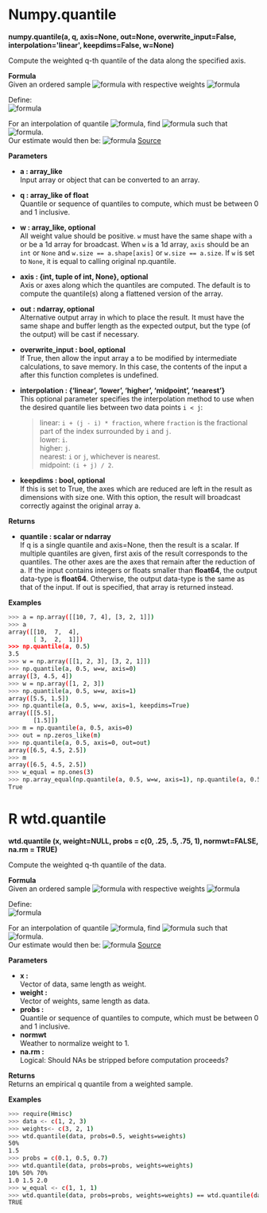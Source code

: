 # Numpy.quantile
**numpy.quantile(a, q, axis=None, out=None, overwrite_input=False, interpolation='linear', keepdims=False, w=None)**

Compute the weighted q-th quantile of the data along the specified axis.

**Formula**    
Given an ordered sample ![formula](https://render.githubusercontent.com/render/math?math=X_1\le\X_2\le\cdot\cdot\cdot\le\X_n) with respective weights ![formula](https://render.githubusercontent.com/render/math?math=W_1,\W_2,\cdot\cdot\cdot,\W_n.)  
  
Define:  
![formula](https://render.githubusercontent.com/render/math?math=S_k=(k-1)W_k%2B(N-1)\sum_{i=1}^{k-1}W_i)

For an interpolation of quantile ![formula](https://render.githubusercontent.com/render/math?math=p), find ![formula](https://render.githubusercontent.com/render/math?math=k) such that ![formula](https://render.githubusercontent.com/render/math?math=\frac{S_k}{S_n}\le\p\le\frac{S_{k%2B1}}{S_n}).  
Our estimate would then be:
![formula](https://render.githubusercontent.com/render/math?math=X_k%2B(X_{k%2B1}-X_k)\frac{pS_n-S_k}{S_{k+1}-S_k})  
[Source](https://stats.stackexchange.com/questions/13169/defining-quantiles-over-a-weighted-sample)

**Parameters**
- **a : array_like**  
Input array or object that can be converted to an array.

- **q : array_like of float**  
Quantile or sequence of quantiles to compute, which must be between 0 and 1 inclusive.

- **w : array_like, optional**  
All weight value should be positive.
`w` must have the same shape with `a` or be a 1d array for broadcast.
When `w` is a 1d array, `axis` should be an `int` or `None` and
`w.size == a.shape[axis]` or `w.size == a.size`.
If `w` is set to `None`, it is equal to calling original np.quantile.

- **axis : {int, tuple of int, None}, optional**  
Axis or axes along which the quantiles are computed. The default is to compute the quantile(s) along a flattened version of the array.

- **out : ndarray, optional**  
Alternative output array in which to place the result. It must have the same shape and buffer length as the expected output, but the type (of the output) will be cast if necessary.

- **overwrite_input : bool, optional**  
If True, then allow the input array a to be modified by intermediate calculations, to save memory. In this case, the contents of the input a after this function completes is undefined.

- **interpolation : {‘linear’, ‘lower’, ‘higher’, ‘midpoint’, ‘nearest’}**  
This optional parameter specifies the interpolation method to use when the desired quantile lies between two data points ```i < j```:
    >linear: ```i + (j - i) * fraction```, where ```fraction``` is the fractional part of the index surrounded by ```i``` and ```j```.  
    >lower: ```i```.  
    >higher: ```j```.  
    >nearest: ```i``` or ```j```, whichever is nearest.  
    >midpoint: ```(i + j) / 2```.  

- **keepdims : bool, optional**  
If this is set to True, the axes which are reduced are left in the result as dimensions with size one. With this option, the result will broadcast correctly against the original array a.

**Returns**
- **quantile : scalar or ndarray**  
If q is a single quantile and axis=None, then the result is a scalar. If multiple quantiles are given, first axis of the result corresponds to the quantiles. The other axes are the axes that remain after the reduction of a. If the input contains integers or floats smaller than **float64**, the output data-type is **float64**. Otherwise, the output data-type is the same as that of the input. If out is specified, that array is returned instead.

**Examples**
```sh
>>> a = np.array([[10, 7, 4], [3, 2, 1]])
>>> a
array([[10,  7,  4],
       [ 3,  2,  1]])
>>> np.quantile(a, 0.5)
3.5
>>> w = np.array([[1, 2, 3], [3, 2, 1]])
>>> np.quantile(a, 0.5, w=w, axis=0)
array([3, 4.5, 4])
>>> w = np.array([1, 2, 3])
>>> np.quantile(a, 0.5, w=w, axis=1)
array([5.5, 1.5])
>>> np.quantile(a, 0.5, w=w, axis=1, keepdims=True)
array([[5.5],
       [1.5]])
>>> m = np.quantile(a, 0.5, axis=0)
>>> out = np.zeros_like(m)
>>> np.quantile(a, 0.5, axis=0, out=out)
array([6.5, 4.5, 2.5])
>>> m
array([6.5, 4.5, 2.5])
>>> w_equal = np.ones(3)
>>> np.array_equal(np.quantile(a, 0.5, w=w, axis=1), np.quantile(a, 0.5, w=w_equal, axis=1))
True
```
# R wtd.quantile
**wtd.quantile (x, weight=NULL, probs = c(0, .25, .5, .75, 1), normwt=FALSE, na.rm = TRUE)**  

Compute the weighted q-th quantile of the data.  

**Formula**    
Given an ordered sample ![formula](https://render.githubusercontent.com/render/math?math=X_1\le\X_2\le\cdot\cdot\cdot\le\X_n) with respective weights ![formula](https://render.githubusercontent.com/render/math?math=W_1,\W_2,\cdot\cdot\cdot,\W_n.)  
  
Define:  
![formula](https://render.githubusercontent.com/render/math?math=S_k=(k-1)W_k%2B(N-1)\sum_{i=1}^{k-1}W_i)

For an interpolation of quantile ![formula](https://render.githubusercontent.com/render/math?math=p), find ![formula](https://render.githubusercontent.com/render/math?math=k) such that ![formula](https://render.githubusercontent.com/render/math?math=\frac{S_k}{S_n}\le\p\le\frac{S_{k%2B1}}{S_n}).  
Our estimate would then be:
![formula](https://render.githubusercontent.com/render/math?math=X_k%2B(X_{k%2B1}-X_k)\frac{pS_n-S_k}{S_{k+1}-S_k})  
[Source](https://stats.stackexchange.com/questions/13169/defining-quantiles-over-a-weighted-sample)

**Parameters**

- **x :**  
    Vector of data, same length as weight.
- **weight :**  
    Vector of weights, same length as data.
- **probs :**  
    Quantile or sequence of quantiles to compute, which must be between 0 and 1 inclusive.
- **normwt**  
    Weather to normalize weight to 1.
- **na.rm :**  
    Logical: Should NAs be stripped before computation proceeds?


**Returns**  
    Returns an empirical q quantile from a weighted sample.
    
**Examples**
```sh
>>> require(Hmisc)
>>> data <- c(1, 2, 3)
>>> weights<- c(3, 2, 1)
>>> wtd.quantile(data, probs=0.5, weights=weights)
50%
1.5
>>> probs = c(0.1, 0.5, 0.7)
>>> wtd.quantile(data, probs=probs, weights=weights)
10% 50% 70% 
1.0 1.5 2.0
>>> w_equal <- c(1, 1, 1)
>>> wtd.quantile(data, probs=probs, weights=weights) == wtd.quantile(data, probs=probs, weights=w_equal)
TRUE
```

